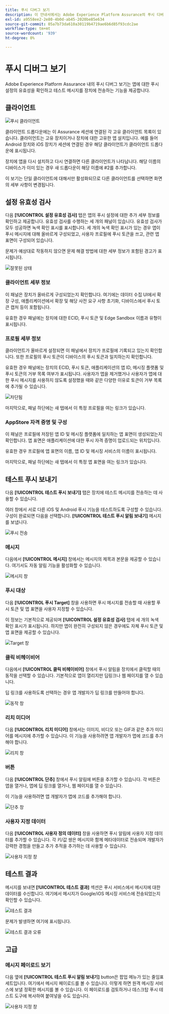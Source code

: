 ```yaml
---
title: 푸시 디버그 보기
description: 이 안내서에서는 Adobe Experience Platform Assurance의 푸시 디버그 보기에 대한 자세한 정보를 설명합니다.
exl-id: a9558ee2-2e80-4b0d-ab45-2020be85e634
source-git-commit: 05a7b73da610a30119b4719ae6b6d85f93cdc2ae
workflow-type: tm+mt
source-wordcount: '939'
ht-degree: 0%

---
```


# 푸시 디버그 보기

Adobe Experience Platform Assurance 내의 푸시 디버그 보기는 앱에 대한 푸시 설정의 유효성을 확인하고 테스트 메시지를 장치에 전송하는 기능을 제공합니다.

## 클라이언트

![푸시 클라이언트](./images/push-debug-view/clients.png)

클라이언트 드롭다운에는 이 Assurance 세션에 연결된 각 고유 클라이언트 목록이 있습니다. 클라이언트는 고유 장치이거나 장치에 대한 고유한 앱 설치입니다. 예를 들어 Android 장치와 iOS 장치가 세션에 연결된 경우 해당 클라이언트가 클라이언트 드롭다운에 표시됩니다.

장치에 앱을 다시 설치하고 다시 연결하면 다른 클라이언트가 나타납니다. 해당 이름의 디바이스가 이미 있는 경우 새 드롭다운이 해당 이름에 #2를 추가합니다.

이 보기는 단일 클라이언트에 대해서만 활성화되므로 다른 클라이언트를 선택하면 화면의 세부 사항이 변경됩니다.

## 설정 유효성 검사

다음 **[!UICONTROL 설정 유효성 검사]** 탭은 앱의 푸시 설정에 대한 추가 세부 정보를 확인하고 제공합니다. 유효성 검사를 수행하는 세 개의 패널이 있습니다. 유효성 검사가 모두 성공하면 녹색 확인 표시를 표시합니다. 세 개의 녹색 확인 표시가 있는 경우 앱이 푸시 메시지에 대해 올바르게 구성되었고, 사용자 프로필에 푸시 토큰을 쓰고, 관련 앱 표면이 구성되어 있습니다.

문제가 예상대로 작동하지 않으면 문제 해결 방법에 대한 세부 정보가 포함된 경고가 표시됩니다.

![잘못된 상태](./images/push-debug-view/invalid-state.png)

### 클라이언트 세부 정보

이 패널은 장치가 올바르게 구성되었는지 확인합니다. 여기에는 데이터 수집 UI에서 확장 구성, 애플리케이션에서 확장 및 해당 사전 요구 사항 초기화, 디바이스에서 푸시 토큰 캡처 등이 포함됩니다.

유효한 경우 패널에는 장치에 대한 ECID, 푸시 토큰 및 Edge Sandbox 이름과 유형이 표시됩니다.

### 프로필 세부 정보

클라이언트가 올바르게 설정되면 이 패널에서 장치가 프로필에 기록되고 있는지 확인합니다. 또한 프로필의 푸시 토큰이 디바이스의 푸시 토큰과 일치하는지 확인합니다.

유효한 경우 패널에는 장치의 ECID, 푸시 토큰, 애플리케이션의 앱 ID, 메시징 플랫폼 및 푸시 토큰의 거부 목록 여부가 표시됩니다. 사용자가 앱을 제거했거나 사용자가 앱에 대한 푸시 메시지를 사용하지 않도록 설정했을 때와 같은 다양한 이유로 토큰이 거부 목록에 추가될 수 있습니다.

![차단됨](./images/push-debug-view/deny-list-blocked.png)

마지막으로, 패널 하단에는 새 탭에서 이 특정 프로필을 여는 링크가 있습니다.

### AppStore 자격 증명 및 구성

이 패널은 프로필에 저장된 앱 ID 및 메시징 플랫폼에 일치하는 앱 표면이 생성되었는지 확인합니다. 앱 표면은 애플리케이션에 대한 푸시 자격 증명이 업로드되는 위치입니다.

유효한 경우 프로필에 앱 표면의 이름, 앱 ID 및 메시징 서비스의 이름이 표시됩니다.

마지막으로, 패널 하단에는 새 탭에서 이 특정 앱 표면을 여는 링크가 있습니다.

## 테스트 푸시 보내기

다음 **[!UICONTROL 테스트 푸시 보내기]** 탭은 장치에 테스트 메시지를 전송하는 데 사용할 수 있습니다.

여러 창에서 서로 다른 iOS 및 Android 푸시 기능을 테스트하도록 구성할 수 있습니다. 구성이 완료되면 다음을 선택합니다. **[!UICONTROL 테스트 푸시 알림 보내기]** 메시지를 보냅니다.

![푸시 전송](./images/push-debug-view/send.png)

### 메시지

다음에서 **[!UICONTROL 메시지]** 창에서는 메시지의 제목과 본문을 제공할 수 있습니다. 여기서도 자동 알림 기능을 활성화할 수 있습니다.

![메시지 창](./images/push-debug-view/message-pane.png)

### 푸시 대상

다음 **[!UICONTROL 푸시 Target]** 창을 사용하면 푸시 메시지를 전송할 때 사용할 푸시 토큰 및 앱 표면을 사용자 지정할 수 있습니다.

이 정보는 기본적으로 제공되며 **[!UICONTROL 설정 유효성 검사]** 탭에 세 개의 녹색 확인 표시가 표시됩니다. 하지만 앱이 완전히 구성되지 않은 경우에도 자체 푸시 토큰 및 앱 표면을 제공할 수 있습니다.

![Target 창](./images/push-debug-view/target-pane.png)

### 클릭 비헤이비어

다음에서 **[!UICONTROL 클릭 비헤이비어]** 창에서 푸시 알림을 장치에서 클릭할 때의 동작을 선택할 수 있습니다. 기본적으로 앱이 열리지만 딥링크나 웹 페이지를 열 수 있습니다.

딥 링크를 사용하도록 선택하는 경우 앱 개발자가 딥 링크를 만들어야 합니다.

![동작 창](./images/push-debug-view/click-behavior.png)

### 리치 미디어

다음 **[!UICONTROL 리치 미디어]** 창에서는 이미지, 비디오 또는 GIF과 같은 추가 미디어를 메시지에 추가할 수 있습니다. 이 기능을 사용하려면 앱 개발자가 앱에 코드를 추가해야 합니다.

![리치 창](./images/push-debug-view/rich-pane.png)

### 버튼

다음 **[!UICONTROL 단추]** 창에서 푸시 알림에 버튼을 추가할 수 있습니다. 각 버튼은 앱을 열거나, 앱에 딥 링크를 열거나, 웹 페이지를 열 수 있습니다.

이 기능을 사용하려면 앱 개발자가 앱에 코드를 추가해야 합니다.

![단추 창](./images/push-debug-view/buttons-pane.png)

### 사용자 지정 데이터

다음 **[!UICONTROL 사용자 정의 데이터]** 창을 사용하면 푸시 알림에 사용자 지정 데이터를 추가할 수 있습니다. 각 키/값 쌍은 메시지와 함께 메타데이터로 전송되며 개발자가 강력한 경험을 만들고 추가 추적을 추가하는 데 사용할 수 있습니다.

![사용자 지정 창](./images/push-debug-view/custom-pane.png)

## 테스트 결과

메시지를 보내면 **[!UICONTROL 테스트 결과]** 섹션은 푸시 서비스에서 메시지에 대한 데이터를 수신합니다. 여기에서 메시지가 Google/iOS 메시징 서비스에 전송되었는지 확인할 수 있습니다.

![테스트 결과](./images/push-debug-view/test-results.png)

문제가 발생하면 여기에 표시됩니다.

![테스트 결과 오류](./images/push-debug-view/test-error.png)

## 고급

### 메시지 페이로드 보기

다음 옆에 **[!UICONTROL 테스트 푸시 알림 보내기]** button은 팝업 메뉴가 있는 줄임표 세트입니다. 여기에서 메시지 페이로드를 볼 수 있습니다. 이렇게 하면 원격 메시징 서비스에 보낼 정확한 메시지를 볼 수 있습니다. 이 페이로드를 검토하거나 데스크탑 푸시 테스트 도구에 복사하여 붙여넣을 수도 있습니다.

![사용자 지정 창](./images/push-debug-view/message-payload.png)
